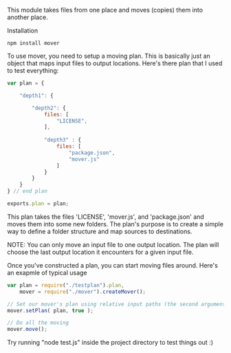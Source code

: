 This module takes files from one place and moves (copies) them into another place.

Installation
```
npm install mover
```

To use mover, you need to setup a moving plan. This is basically just an object that maps input files to output locations. Here's there plan that I used to test everything:

```JavaScript
var plan = {

	"depth1": {

		"depth2": {
			files: [
				"LICENSE",
			],
			
			"depth3" : {
				files: [
					"package.json",
					"mover.js"
				]
			}
		}
	}
} // end plan

exports.plan = plan;
```
This plan takes the files 'LICENSE', 'mover.js', and 'package.json' and moves them into some new folders. The plan's purpose is to create a simple way to define a folder structure and map sources to destinations.

NOTE: You can only move an input file to one output location. The plan will choose the last output location it encounters for a given input file.

Once you've constructed a plan, you can start moving files around. Here's an exapmle of typical usage
```JavaScript
var plan = require("./testplan").plan,
	mover = require("./mover").createMover();

// Set our mover's plan using relative input paths (the second argument)
mover.setPlan( plan, true );

// Do all the moving
mover.move();
```

Try running "node test.js" inside the project directory to test things out :)